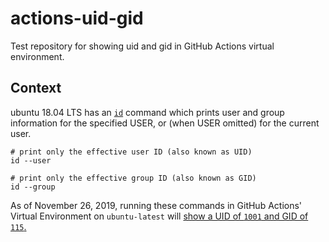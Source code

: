 # actions-uid-gid

Test repository for showing uid and gid in GitHub Actions virtual environment.

## Context

ubuntu 18.04 LTS has an [`id`](http://manpages.ubuntu.com/manpages/bionic/man1/id.1.html) command which prints user and group information for the specified USER, or (when USER omitted) for the current user.

```shell
# print only the effective user ID (also known as UID)
id --user 

# print only the effective group ID (also known as GID)
id --group
```

As of November 26, 2019, running these commands in GitHub Actions' Virtual Environment on `ubuntu-latest` will [show a UID of `1001` and GID of `115`.](https://github.com/francisfuzz/actions-uid-gid/commit/d27a19b212282f0401cfd3fc3b7d0b932dd63751/checks?check_suite_id=329888828#step:2:5)
